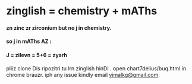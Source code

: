 # zinglish = chemistry + mAThs
#### zn zinc zr zirconium but no j in chemistry.
#### so j in mAThs AZ : 
#### J = zilevn = 5+6 = zyarh

pliiz clone Dis ripozitri tu lrn zinglish hinDI .
open chart7delius/buq.html in chrome brauzr.
iph any issue kindly email vimalkg@gmail.com.